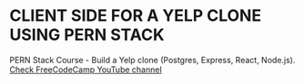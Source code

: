 # CLIENT SIDE FOR A YELP CLONE USING PERN STACK

PERN Stack Course - Build a Yelp clone (Postgres, Express, React, Node.js). [Check FreeCodeCamp YouTube channel](https://www.youtube.com/watch?v=J01rYl9T3BU&t=9991s)